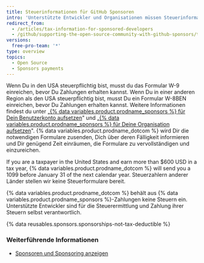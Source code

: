 ```yaml
---
title: Steuerinformationen für GitHub Sponsoren
intro: 'Unterstützte Entwickler und Organisationen müssen Steuerinformationen an {% data variables.product.prodname_dotcom %} einreichen und sind verantwortlich für die Berechnung und Bezahlung ihrer eigenen Steuern.'
redirect_from:
  - /articles/tax-information-for-sponsored-developers
  - /github/supporting-the-open-source-community-with-github-sponsors/tax-information-for-sponsored-developers
versions:
  free-pro-team: '*'
type: overview
topics:
  - Open Source
  - Sponsors payments
---
```


Wenn Du in den USA steuerpflichtig bist, musst du das Formular W-9 einreichen, bevor Du Zahlungen erhalten kannst. Wenn Du in einer anderen Region als den USA steuerpflichtig bist, musst Du ein Formular W-8BEN einreichen, bevor Du Zahlungen erhalten kannst. Weitere Informationen findest du unter „[{% data variables.product.prodname_sponsors %} für Dein Benutzerkonto aufsetzen](/sponsors/receiving-sponsorships-through-github-sponsors/setting-up-github-sponsors-for-your-user-account#submitting-your-tax-information)" und „[{% data variables.product.prodname_sponsors %} für Deine Organisation aufsetzen](/sponsors/receiving-sponsorships-through-github-sponsors/setting-up-github-sponsors-for-your-organization#submitting-your-tax-information)". {% data variables.product.prodname_dotcom %} wird Dir die notwendigen Formulare zusenden, Dich über deren Fälligkeit informieren und Dir genügend Zeit einräumen, die Formulare zu vervollständigen und einzureichen.

If you are a taxpayer in the United States and earn more than $600 USD in a tax year, {% data variables.product.prodname_dotcom %} will send you a 1099 before January 31 of the next calendar year. Steuerzahlern anderer Länder stellen wir keine Steuerformulare bereit.

{% data variables.product.prodname_dotcom %} behält aus {% data variables.product.prodname_sponsors %}-Zahlungen keine Steuern ein. Unterstützte Entwickler sind für die Steuerermittlung und Zahlung ihrer Steuern selbst verantwortlich.

{% data reusables.sponsors.sponsorships-not-tax-deductible %}

### Weiterführende Informationen

- [Sponsoren und Sponsoring anzeigen](/sponsors/receiving-sponsorships-through-github-sponsors/viewing-your-sponsors-and-sponsorships)
